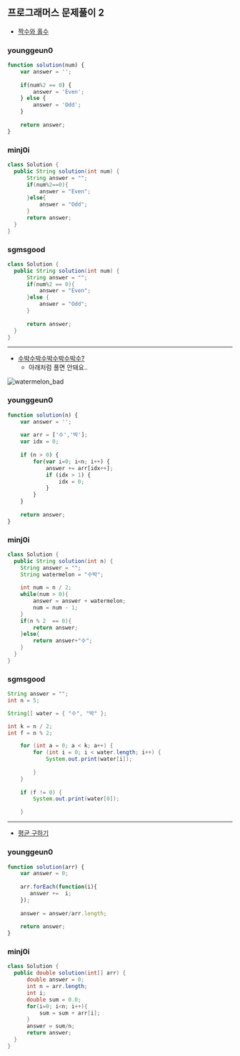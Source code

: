 ## 프로그래머스 문제풀이 2

* [짝수와 홀수](https://programmers.co.kr/learn/courses/30/lessons/12937)

### younggeun0

```javascript
function solution(num) {
    var answer = '';
    
    if(num%2 == 0) {
        answer = 'Even';
    } else {
        answer = 'Odd';
    }
    
    return answer;
}
```

### minj0i

```JAVA
class Solution {
  public String solution(int num) {
      String answer = "";
      if(num%2==0){
          answer = "Even";
      }else{
          answer = "Odd";
      }
      return answer;
  }
}
```

### sgmsgood

```java
class Solution {
  public String solution(int num) {
      String answer = "";
      if(num%2 == 0){
          answer = "Even";
      }else {
          answer = "Odd";
      }
      
      return answer;
  }
}
```

---

* [수박수박수박수박수박수?](https://programmers.co.kr/learn/courses/30/lessons/12922)
  * 아래처럼 풀면 안돼요..

![watermelon_bad](https://github.com/younggeun0/DataStructureStudy/blob/master/programmers_test/img/watermelon_bad.png)

### younggeun0 

```javascript
function solution(n) {
    var answer = '';
    
    var arr = ['수','박'];
    var idx = 0;
    
    if (n > 0) {
        for(var i=0; i<n; i++) {
            answer += arr[idx++];
            if (idx > 1) {
                idx = 0;
            }
        }
    }
    
    return answer;
}
```

### minj0i

```JAVA
class Solution {
  public String solution(int n) {
    String answer = "";
    String watermelon = "수박";
      
    int num = n / 2;
    while(num > 0){
        answer = answer + watermelon;
        num = num - 1;
    }
    if(n % 2  == 0){
        return answer;
    }else{
        return answer+"수";
    }
  }
}
```

### sgmsgood

```java
String answer = "";
int n = 5;

String[] water = { "수", "박" };

int k = n / 2;
int f = n % 2;

    for (int a = 0; a < k; a++) {
		for (int i = 0; i < water.length; i++) {
			System.out.print(water[i]);
            
		}
	}
		
	if (f != 0) {
		System.out.print(water[0]);

	}
```

---

* [평균 구하기](https://programmers.co.kr/learn/courses/30/lessons/12944)

### younggeun0 

```javascript
function solution(arr) {
    var answer = 0;
    
    arr.forEach(function(i){
       answer +=  i;
    });
    
    answer = answer/arr.length;
    
    return answer;
}
```

### minj0i
```JAVA
class Solution {
  public double solution(int[] arr) {
      double answer = 0;
      int n = arr.length;
      int i;
      double sum = 0.0;
      for(i=0; i<n; i++){
          sum = sum + arr[i];
      }
      answer = sum/n;
      return answer;
  }
}
```
